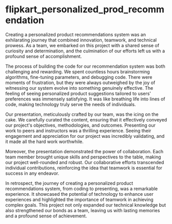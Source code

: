 # flipkart_personalized_prod_recommendation
Creating a personalized product recommendations system was an exhilarating journey that combined innovation, teamwork, and technical prowess. As a team, we embarked on this project with a shared sense of curiosity and determination, and the culmination of our efforts left us with a profound sense of accomplishment.

The process of building the code for our recommendation system was both challenging and rewarding. We spent countless hours brainstorming algorithms, fine-tuning parameters, and debugging code. There were moments of frustration, but they were always outweighed by the joy of witnessing our system evolve into something genuinely effective. The feeling of seeing personalized product suggestions tailored to users' preferences was immensely satisfying. It was like breathing life into lines of code, making technology truly serve the needs of individuals.

Our presentation, meticulously crafted by our team, was the icing on the cake. We carefully curated the content, ensuring that it effectively conveyed our project's objectives, methodologies, and outcomes. Presenting our work to peers and instructors was a thrilling experience. Seeing their engagement and appreciation for our project was incredibly validating, and it made all the hard work worthwhile.

Moreover, the presentation demonstrated the power of collaboration. Each team member brought unique skills and perspectives to the table, making our project well-rounded and robust. Our collaborative efforts transcended individual contributions, reinforcing the idea that teamwork is essential for success in any endeavor.

In retrospect, the journey of creating a personalized product recommendations system, from coding to presenting, was a remarkable experience. It showcased the potential of technology to enhance user experiences and highlighted the importance of teamwork in achieving complex goals. This project not only expanded our technical knowledge but also strengthened our bonds as a team, leaving us with lasting memories and a profound sense of achievement.





